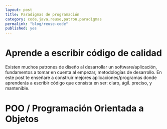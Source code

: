 ```yaml
---
layout: post
title: Paradigmas de programación
category: code,java,reuse,patron,paradigmas
permalink: "blog/reuse-code"
published: yes
---
```


# Aprende a escribir código de calidad

Existen muchos patrones de diseño al desarrollar un software/aplicación, fundamentos a tomar en cuenta al empezar, metodologías de desarrollo. En este post te enseñare a construir mejores aplicaciones/programas donde aprenderás a escribir código que consista en ser: claro, ágil. preciso, y mantenible.


# POO / Programación Orientada a Objetos

